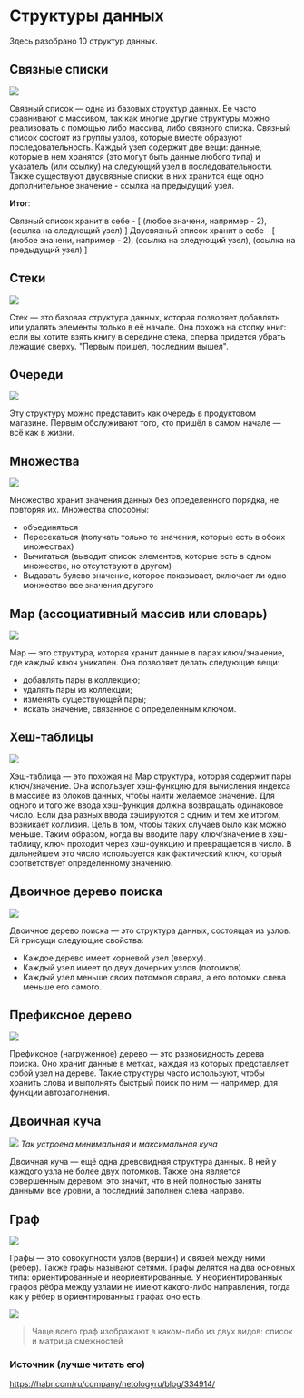 # Структуры данных

Здесь разобрано 10 структур данных.

## Связные списки

![](https://habrastorage.org/r/w1560/web/457/670/66a/45767066a1d34dee9fc40e4cdf86872f.png)

Связный список — одна из базовых структур данных. Ее часто сравнивают с массивом, так как многие другие структуры можно реализовать с помощью либо массива, либо связного списка. Связный список состоит из группы узлов, которые вместе образуют последовательность. Каждый узел содержит две вещи: данные, которые в нем хранятся (это могут быть данные любого типа) и указатель (или ссылку) на следующий узел в последовательности.
Также существуют двусвязные списки: в них хранится еще одно дополнительное значение - ссылка на предыдущий узел.

**Итог**:

Связный список хранит в себе - [ (любое значени, например - 2), (ссылка на следующий узел) ]
Двусвязный список хранит в себе - [ (любое значени, например - 2), (ссылка на следующий узел), (ссылка на предыдущий узел) ]

## Стеки

![](https://habrastorage.org/r/w1560/web/22f/907/b15/22f907b15b594128ab541966d5635e28.png)

Стек — это базовая структура данных, которая позволяет добавлять или удалять элементы только в её начале. Она похожа на стопку книг: если вы хотите взять книгу в середине стека, сперва придется убрать лежащие сверху. "Первым пришел, последним вышел".

## Очереди

![](https://habrastorage.org/r/w1560/web/dc6/2eb/f8a/dc62ebf8a5ce481398f2cd9ae8ce7563.png)

Эту структуру можно представить как очередь в продуктовом магазине. Первым обслуживают того, кто пришёл в самом начале — всё как в жизни.

## Множества

![](https://habrastorage.org/r/w1560/web/13d/108/07a/13d10807a2514c9a9b68a5ccdbea4f4a.png)

Множество хранит значения данных без определенного порядка, не повторяя их.
Множества способны:

- объединяться
- Пересекаться (получать только те значения, которые есть в обоих множествах)
- Вычитаться (выводит список элементов, которые есть в одном множестве, но отсутствуют в другом)
- Выдавать булево значение, которое показывает, включает ли одно монжество все значения другого

## Map (ассоциативный массив или словарь)

![](https://habrastorage.org/r/w1560/web/2ae/6bd/144/2ae6bd1443ef4a51b01b9fb1d59fe3f9.png)

Map — это структура, которая хранит данные в парах ключ/значение, где каждый ключ уникален. Она позволяет делать следующие вещи:

- добавлять пары в коллекцию;
- удалять пары из коллекции;
- изменять существующей пары;
- искать значение, связанное с определенным ключом.

## Хеш-таблицы

![](https://habrastorage.org/r/w1560/web/35b/5ab/830/35b5ab830ac648b9ac67ee35425207fe.png)

Хэш-таблица — это похожая на Map структура, которая содержит пары ключ/значение. Она использует хэш-функцию для вычисления индекса в массиве из блоков данных, чтобы найти желаемое значение. Для одного и того же ввода хэш-функция должна возвращать одинаковое число. Если два разных ввода хэшируются с одним и тем же итогом, возникает коллизия. Цель в том, чтобы таких случаев было как можно меньше. Таким образом, когда вы вводите пару ключ/значение в хэш-таблицу, ключ проходит через хэш-функцию и превращается в число. В дальнейшем это число используется как фактический ключ, который соответствует определенному значению.

## Двоичное дерево поиска

![](https://habrastorage.org/r/w1560/web/d6d/8e9/66d/d6d8e966d0ab4fec9f4f565429307e71.png)

Двоичное дерево поиска — это структура данных, состоящая из узлов. Ей присущи следующие свойства:

- Каждое дерево имеет корневой узел (вверху).
- Каждый узел имеет до двух дочерних узлов (потомков).
- Каждый узел меньше своих потомков справа, а его потомки слева меньше его самого.

## Префиксное дерево

![](https://habrastorage.org/r/w1560/web/7a0/ffc/6c6/7a0ffc6c6f45463d9695de1dcdc4c57e.png)

Префиксное (нагруженное) дерево — это разновидность дерева поиска. Оно хранит данные в метках, каждая из которых представляет собой узел на дереве. Такие структуры часто используют, чтобы хранить слова и выполнять быстрый поиск по ним — например, для функции автозаполнения.

## Двоичная куча

![](https://habrastorage.org/r/w1560/web/d10/a8a/a1c/d10a8aa1c5504c0ea7dc9a7792aefd81.png)
_Так устроена минимальная и максимальная куча_

Двоичная куча — ещё одна древовидная структура данных. В ней у каждого узла не более двух потомков. Также она является совершенным деревом: это значит, что в ней полностью заняты данными все уровни, а последний заполнен слева направо.

## Граф

![](https://habrastorage.org/r/w1560/web/d41/ba5/bf4/d41ba5bf40af46318e91c779008b8c8d.png)

Графы — это совокупности узлов (вершин) и связей между ними (рёбер). Также графы называют сетями. Графы делятся на два основных типа: ориентированные и неориентированные. У неориентированных графов рёбра между узлами не имеют какого-либо направления, тогда как у рёбер в ориентированных графах оно есть.

![](https://habrastorage.org/r/w1560/web/b1c/9bc/795/b1c9bc7957974d6fb13829b9910d3d78.png)

> Чаще всего граф изображают в каком-либо из двух видов: список и матрица смежностей

### Источник (лучше читать его)

https://habr.com/ru/company/netologyru/blog/334914/
